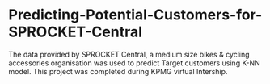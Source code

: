 # Predicting-Potential-Customers-for-SPROCKET-Central
The data provided by SPROCKET Central, a medium size bikes &amp; cycling accessories organisation was used to predict Target customers using K-NN model. This project was completed during KPMG virtual Intership.
